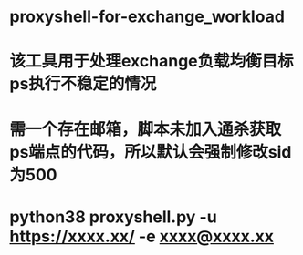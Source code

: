 # proxyshell-for-exchange_workload
# 该工具用于处理exchange负载均衡目标ps执行不稳定的情况
# 需一个存在邮箱，脚本未加入通杀获取ps端点的代码，所以默认会强制修改sid为500
# python38 proxyshell.py -u https://xxxx.xx/ -e xxxx@xxxx.xx
